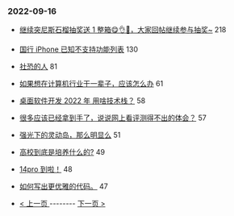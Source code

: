 ### 2022-09-16 
- [继续突尼斯石榴抽奖送 1 整箱😋👌🧺，大家回帖继续参与抽奖~](https://www.v2ex.com/t/880463) 218
- [国行 iPhone 已知不支持功能列表](https://www.v2ex.com/t/880430) 130
- [社恐的人](https://www.v2ex.com/t/880444) 81
- [如果想在计算机行业干一辈子，应该怎么办](https://www.v2ex.com/t/880497) 61
- [桌面软件开发 2022 年 用啥技术栈？](https://www.v2ex.com/t/880360) 58
- [很多应该已经拿到手了，说说网上看评测得不出的体会？](https://www.v2ex.com/t/880437) 57
- [强光下的灵动岛，那么明显么](https://www.v2ex.com/t/880549) 51
- [高校到底是培养什么的?](https://www.v2ex.com/t/880514) 49
- [14pro 到啦！](https://www.v2ex.com/t/880421) 48
- [如何写出更优雅的代码。](https://www.v2ex.com/t/880453) 47 

- [ < 上一页 ](https://github.com/able8/v2ex-hot-record/blob/master/2022-09-15.md) -------- [ 下一页 > ](https://github.com/able8/v2ex-hot-record/blob/master/2022-09-17.md)